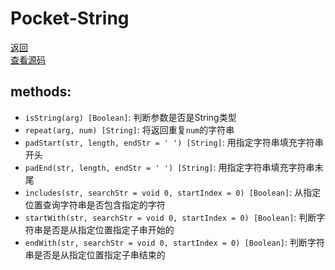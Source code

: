 # Pocket-String
[返回](https://github.com/yanyj1993/pocket-es6)<br>
[查看源码](../src/pocket-string/index.js)
## methods:

* `isString(arg) [Boolean]`: 判断参数是否是String类型
* `repeat(arg, num) [String]`: 将返回重复`num`的字符串
* `padStart(str, length, endStr = ' ') [String]`: 用指定字符串填充字符串开头
* `padEnd(str, length, endStr = ' ') [String]`: 用指定字符串填充字符串末尾
* `includes(str, searchStr = void 0, startIndex = 0) [Boolean]`: 从指定位置查询字符串是否包含指定的字符
* `startWith(str, searchStr = void 0, startIndex = 0) [Boolean]`: 判断字符串是否是从指定位置指定子串开始的
* `endWith(str, searchStr = void 0, startIndex = 0) [Boolean]`: 判断字符串是否是从指定位置指定子串结束的

